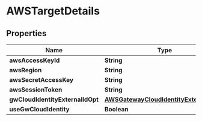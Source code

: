 

# AWSTargetDetails


## Properties

| Name | Type | Description | Notes |
|------------ | ------------- | ------------- | -------------|
|**awsAccessKeyId** | **String** |  |  [optional] |
|**awsRegion** | **String** |  |  [optional] |
|**awsSecretAccessKey** | **String** |  |  [optional] |
|**awsSessionToken** | **String** |  |  [optional] |
|**gwCloudIdentityExternalIdOpt** | [**AWSGatewayCloudIdentityExternalIdOpt**](AWSGatewayCloudIdentityExternalIdOpt.md) |  |  [optional] |
|**useGwCloudIdentity** | **Boolean** |  |  [optional] |



